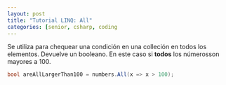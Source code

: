 ```yaml
---
layout: post
title: "Tutorial LINQ: All"
categories: [senior, csharp, coding
---
```

Se utiliza para chequear una condición en una <!--more-->colleción en todos los elementos. Devuelve un booleano.
En este caso si **todos** los númerosson mayores a 100.

```csharp
bool areAllLargerThan100 = numbers.All(x => x > 100);
```